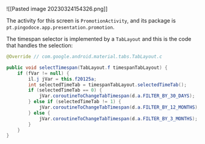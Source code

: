 ![[Pasted image 20230324154326.png]]

The activity for this screen is `PromotionActivity`, and its package is `pt.pingodoce.app.presentation.promotion`.

The timespan selector is implemented by a `TabLayout` and this is the code that handles the selection:

```java
@Override // com.google.android.material.tabs.TabLayout.c  

public void selectTimespan(TabLayout.f timespanTabLayout) {  
    if (fVar != null) {  
	    il.j jVar = this.f20125a;  
        int selectedTimeTab = timespanTabLayout.selectedTimeTab();  
        if (selectedTimeTab == 0) {  
            jVar.coroutineToChangeTabTimespan(d.a.FILTER_BY_30_DAYS);  
        } else if (selectedTimeTab != 1) {  
            jVar.coroutineToChangeTabTimespan(d.a.FILTER_BY_12_MONTHS);  
        } else {  
            jVar.coroutineToChangeTabTimespan(d.a.FILTER_BY_3_MONTHS);  
        }  
    }  
}
```

